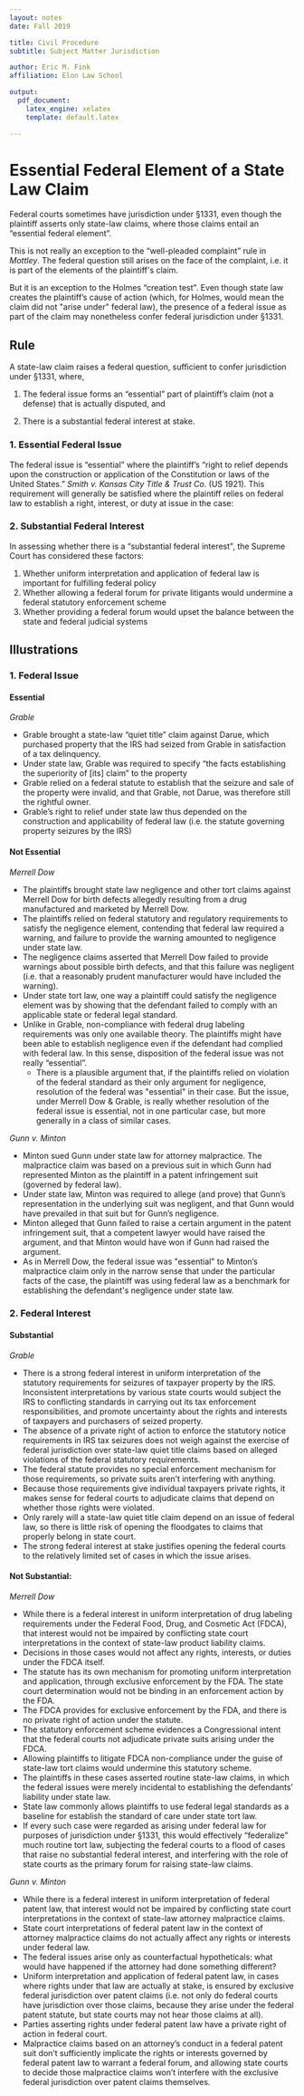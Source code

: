 ```yaml
---
layout: notes 
date: Fall 2019

title: Civil Procedure 
subtitle: Subject Matter Jurisdiction

author: Eric M. Fink
affiliation: Elon Law School 

output: 
  pdf_document:
    latex_engine: xelatex
    template: default.latex

---
```


# Essential Federal Element of a State Law Claim 

Federal courts sometimes have jurisdiction under §1331, even though the plaintiff asserts only state-law claims, where those claims entail an “essential federal element”. 

This is not really an exception to the “well-pleaded complaint” rule in *Mottley*. The federal question still arises on the face of the complaint, i.e. it is part of the elements of the plaintiff's claim. 

But it is an exception to the Holmes “creation test". Even though state law creates the plaintiff’s cause of action (which, for Holmes, would mean the claim did not "arise under" federal law), the presence of a federal issue as part of the claim may nonetheless confer federal jurisdiction under §1331. 

## Rule

A state-law claim raises a federal question, sufficient to confer jurisdiction under §1331, where,
 
1. The federal issue forms an “essential” part of plaintiff’s claim (not a defense) that is actually disputed, and  

2. There is a substantial federal interest at stake. 

### 1. Essential Federal Issue  

The federal issue is “essential” where the plaintiff’s “right to relief depends upon the construction or application of the Constitution or laws of the United States.” *Smith v. Kansas City Title & Trust Co*. (US 1921). This requirement will generally be satisfied where the plaintiff relies on federal law to establish a right, interest, or duty at issue in the case:

### 2. Substantial Federal Interest 

In assessing whether there is a “substantial federal interest", the Supreme Court has considered these factors:

1. Whether uniform interpretation and application of federal law is important for fulfilling federal policy  
2. Whether allowing a federal forum for private litigants would undermine a federal statutory enforcement scheme
3. Whether providing a federal forum would upset the balance between the state and federal judicial systems


## Illustrations

### 1. Federal Issue 

#### Essential

*Grable*

- Grable brought a state-law “quiet title” claim against Darue, which purchased property that the IRS had seized from Grable in satisfaction of a tax delinquency.
- Under state law, Grable was required to specify “the facts establishing the superiority of [its] claim” to the property
- Grable relied on a federal statute to establish that the seizure and sale of the property were invalid, and that Grable, not Darue, was therefore still the rightful owner. 
- Grable’s right to relief under state law thus depended on the construction and applicability of federal law (i.e. the statute governing property seizures by the IRS) 

#### Not Essential

*Merrell Dow*

- The plaintiffs brought state law negligence and other tort claims against Merrell Dow for birth defects allegedly resulting from a drug manufactured and marketed by Merrell Dow.  
- The plaintiffs relied on federal statutory and regulatory requirements to satisfy the negligence element, contending that federal law required a warning, and failure to provide the warning amounted to negligence under state law.  
- The negligence claims asserted that Merrell Dow failed to provide warnings about possible birth defects, and that this failure was negligent (i.e. that a reasonably prudent manufacturer would have included the warning).  
- Under state tort law, one way a plaintiff could satisfy the negligence element was by showing that the defendant failed to comply with an applicable state or federal legal standard.  
- Unlike in Grable, non-compliance with federal drug labeling requirements was only one available theory. The plaintiffs might have been able to establish negligence even if the defendant had complied with federal law. In this sense, disposition of the federal issue was not really “essential”. 
    - There is a plausible argument that, if the plaintiffs relied on violation of the federal standard as their only argument for negligence, resolution of the federal was "essential" in their case. But the issue, under Merrell Dow & Grable, is really whether resolution of the federal issue is essential, not in one particular case, but more generally in a class of similar cases. 

*Gunn v. Minton*

- Minton sued Gunn under state law for attorney malpractice. The malpractice claim was based on a previous suit in which Gunn had represented Minton as the plaintiff in a patent infringement suit (governed by federal law).   
- Under state law, Minton was required to allege (and prove) that Gunn’s representation in the underlying suit was negligent, and that Gunn would have prevailed in that suit but for Gunn’s negligence.  
- Minton alleged that Gunn failed to raise a certain argument in the patent infringement suit, that a competent lawyer would have raised the argument, and that Minton would have won if Gunn had raised the argument.  
- As in Merrell Dow, the federal issue was "essential" to Minton’s malpractice claim only in the narrow sense that under the particular facts of the case, the plaintiff was using federal law as a benchmark for establishing the defendant's negligence under state law.  

### 2. Federal Interest 

#### Substantial

*Grable*

- There is a strong federal interest in uniform interpretation of the statutory requirements for seizures of taxpayer property by the IRS. Inconsistent interpretations by various state courts would subject the IRS to conflicting standards in carrying out its tax enforcement responsibilities, and promote uncertainty about the rights and interests of taxpayers and purchasers of seized property. 
- The absence of a private right of action to enforce the statutory notice requirements in IRS tax seizures does not weigh against the exercise of federal jurisdiction over state-law quiet title claims based on alleged violations of the federal statutory requirements. 
- The federal statute provides no special enforcement mechanism for those requirements, so private suits aren’t interfering with anything. 
- Because those requirements give individual taxpayers private rights, it makes sense for federal courts to adjudicate claims that depend on whether those rights were violated. 
- Only rarely will a state-law quiet title claim depend on an issue of federal law, so there is little risk of opening the floodgates to claims that properly belong in state court.  
- The strong federal interest at stake justifies opening the federal courts to the relatively limited set of cases in which the issue arises.

#### Not Substantial:

*Merrell Dow*

- While there is a federal interest in uniform interpretation of drug labeling requirements under the Federal Food, Drug, and Cosmetic Act (FDCA), that interest would not be impaired by conflicting state court interpretations in the context of state-law product liability claims. 
- Decisions in those cases would not affect any rights, interests, or duties under the FDCA itself. 
- The statute has its own mechanism for promoting uniform interpretation and application, through exclusive enforcement by the FDA. The state court determination would not be binding in an enforcement action by the FDA.
- The FDCA provides for exclusive enforcement by the FDA, and there is no private right of action under the statute. 
- The statutory enforcement scheme evidences a Congressional intent that the federal courts not adjudicate private suits arising under the FDCA. 
- Allowing plaintiffs to litigate FDCA non-compliance under the guise of state-law tort claims would undermine this statutory scheme.
- The plaintiffs in these cases asserted routine state-law claims, in which the federal issues were merely incidental to establishing the defendants’ liability under state law.  
- State law commonly allows plaintiffs to use federal legal standards as a baseline for establish the standard of care under state tort law.  
- If every such case were regarded as arising under federal law for purposes of jurisdiction under  §1331, this would effectively “federalize” much routine tort law, subjecting the federal courts to a flood of cases that raise no substantial federal interest, and interfering with the role of state courts as the primary forum for raising state-law claims.  

*Gunn v. Minton*

- While there is a federal interest in uniform interpretation of federal patent law, that interest would not be impaired by conflicting state court interpretations in the context of state-law attorney malpractice claims. 
- State court interpretations of federal patent law in the context of attorney malpractice claims do not actually affect any rights or interests under federal law. 
- The federal issues arise only as counterfactual hypotheticals: what would have happened if the attorney had done something different? 
- Uniform interpretation and application of federal patent law, in cases where rights under that law are actually at stake, is ensured by exclusive federal jurisdiction over patent claims (i.e. not only do federal courts have jurisdiction over those claims, because they arise under the federal patent statute, but state courts may not hear those claims at all).  
- Parties asserting rights under federal patent law have a private right of action in federal court. 
- Malpractice claims based on an attorney’s conduct in a federal patent suit don’t sufficiently implicate the rights or interests governed by federal patent law to warrant a federal forum, and allowing state courts to decide those malpractice claims won’t interfere with the exclusive federal jurisdiction over patent claims themselves. 
